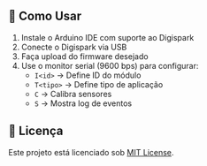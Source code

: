 ## 🚀 Como Usar

1. Instale o Arduino IDE com suporte ao Digispark
2. Conecte o Digispark via USB
3. Faça upload do firmware desejado
4. Use o monitor serial (9600 bps) para configurar:
   - `I<id>` → Define ID do módulo
   - `T<tipo>` → Define tipo de aplicação
   - `C` → Calibra sensores
   - `S` → Mostra log de eventos

## 📜 Licença

Este projeto está licenciado sob [MIT License](LICENSE).
